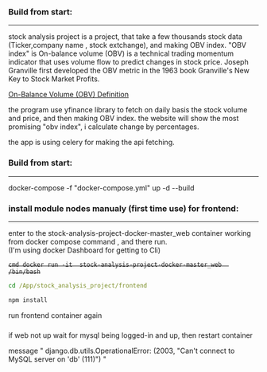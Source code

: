 
### Build from start:
---------------------
stock analysis project is a project,  that take  a few thousands stock data (Ticker,company name , stock extchange),  and making OBV index.
"OBV index" is On-balance volume (OBV) is a technical trading momentum indicator that uses volume flow to predict changes in stock price. Joseph Granville first developed the OBV metric in the 1963 book Granville's New Key to Stock Market Profits. 

[On-Balance Volume (OBV) Definition](https://www.investopedia.com/terms/o/onbalancevolume.asp)


the program use yfinance library to fetch on daily basis the stock volume and price, and then making OBV index.
the website will show the most promising "obv index", i calculate change by percentages.


the app is using celery for making the api fetching.


### Build from start:
---------------------

docker-compose -f "docker-compose.yml" up -d --build



### install module nodes manualy (first time use) for frontend:
---------------------------------------------------------------

enter to the stock-analysis-project-docker-master_web container working  from docker compose command , and there run.  
(I'm using docker Dashboard for getting to Cli)

~~```cmd
docker run -it  stock-analysis-project-docker-master_web  /bin/bash```~~

```cmd
cd /App/stock_analysis_project/frontend
```
```cmd 
npm install
```

run frontend container again

###
if web not up  wait for  mysql being logged-in and up, then restart  container

message  " django.db.utils.OperationalError: (2003, "Can't connect to MySQL server on 'db' (111)") "